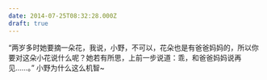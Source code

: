 ```yaml
---
date: 2014-07-25T08:32:28.000Z
draft: true
---
```

“两岁多时她要摘一朵花，我说，小野，不可以，花朵也是有爸爸妈妈的，所以你要对这朵小花说什么呢？她若有所思，上前一步说道：乖，和爸爸妈妈说再见……。”  小野为什么这么机智~
